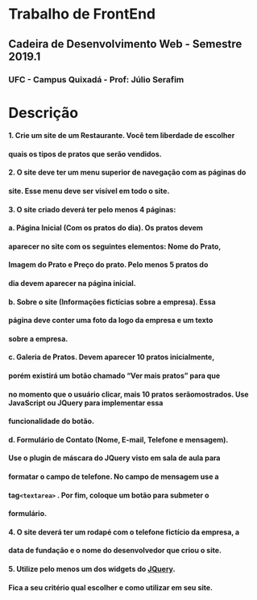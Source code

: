 # Trabalho de FrontEnd
## Cadeira de Desenvolvimento Web - Semestre 2019.1
### UFC - Campus Quixadá - Prof: Júlio Serafim

# Descrição
#### 1. Crie um site de um Restaurante. Você tem liberdade de escolher
#### quais os tipos de pratos que serão vendidos.
#### 2. O site deve ter um menu superior de navegação com as páginas do
#### site. Esse menu deve ser visível em todo o site.
#### 3. O site criado deverá ter pelo menos 4 páginas:
#### a. Página Inicial (Com os pratos do dia). Os pratos devem
#### aparecer no site com os seguintes elementos: Nome do Prato,
#### Imagem do Prato e Preço do prato. Pelo menos 5 pratos do
#### dia devem aparecer na página inicial.
#### b. Sobre o site (Informações fictícias sobre a empresa). Essa
#### página deve conter uma foto da logo da empresa e um texto
#### sobre a empresa.
#### c. Galeria de Pratos. Devem aparecer 10 pratos inicialmente,
#### porém existirá um botão chamado “Ver mais pratos” para que
#### no momento que o usuário clicar, mais 10 pratos serãomostrados. Use JavaScript ou JQuery para implementar essa
#### funcionalidade do botão.
#### d. Formulário de Contato (Nome, E-mail, Telefone e mensagem).
#### Use o plugin de máscara do JQuery visto em sala de aula para
#### formatar o campo de telefone. No campo de mensagem use a
#### tag```<textarea>``` . Por fim, coloque um botão para submeter o
#### formulário.
#### 4. O site deverá ter um rodapé com o telefone fictício da empresa, a
#### data de fundação e o nome do desenvolvedor que criou o site.
#### 5. Utilize pelo menos um dos widgets do [JQuery](https://jqueryui.com/widget/).
#### Fica a seu critério qual escolher e como utilizar em seu site.
